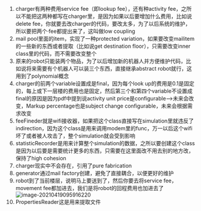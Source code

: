 1. charger有两种费用service fee（即lookup fee），还有种activity fee，之所以不能把这两种都写在charger里，是因为如果以后要增加什么费用，比如说delete fee，你就要去改charger的代码，要改太多，为了以后系统的维护，所以要把两个·fee都提出来了，这叫做low coupling
2. mail pool里面的item，实现了一种protected variation，如果要改变mailitem的一些新的东西或者提取（比如说get destination floor），只需要改变inner class里的代码，而不需要改变整个
3. 原来的robot只能装两个物品，为了以后增加新的机器人并方便维护代码，比如说将来需要有个机器人可以装三个东西，直接继承abstract robot就行，这用到了polynomial概念
4. charger的前两个variable设置成是final，因为每个look up的费用是0.1是固定的，每上或下一层楼的费用也是固定，然后第三个和第四个variable不设置成final的原因是因为pdf中提到说activity unit price是configurable-->未来会改变，Markup percentage也是subject change configurable，未来会根据需求改变
5. feeFineder就是wifi接收器，如果把这个class直接写在simulation里就违反了indirection，因为这个class是用来调用modem里的func，万一以后这个wifi坏了或者被人攻击了，整个simulation就会受到影响
6. statisticRecorder是用来计算整个simulation的数据，之所以要创建这个class是因为以后要是需要统计更多的东西，只需要在这里面改不用去别的地方改，保持了high cohesion
7. charger现实中不会存在，引用了pure fabrication
8. generator通过mail factory创建，避免了直接耦合，以便更好的维护
9. robot到了当前楼层，说明马上要送到了，然后你要去将service fee，movement fee都加进去，我们是将robot的回程费用也加进去了![image-20210419095916220](C:\Users\suhon\AppData\Roaming\Typora\typora-user-images\image-20210419095916220.png)
10. PropertiesReader这是用来提取文件

